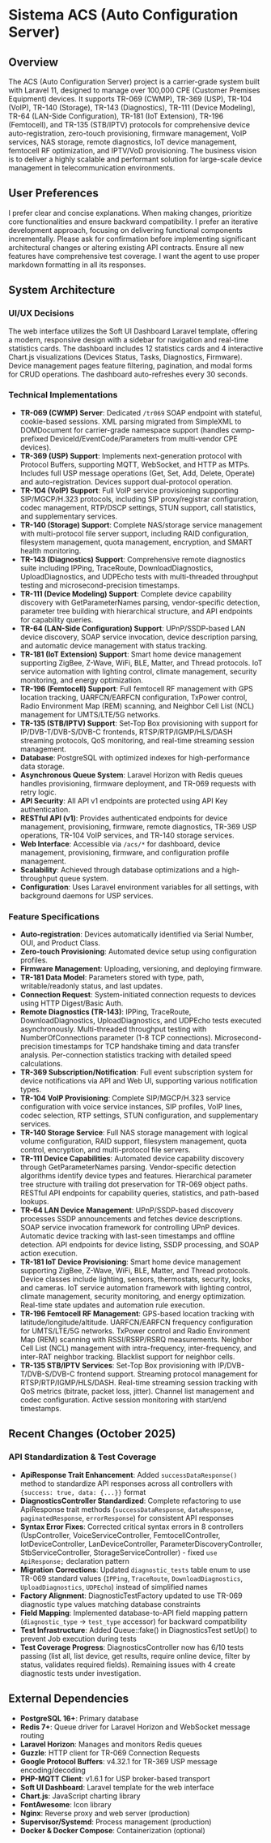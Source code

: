 # Sistema ACS (Auto Configuration Server)

## Overview
The ACS (Auto Configuration Server) project is a carrier-grade system built with Laravel 11, designed to manage over 100,000 CPE (Customer Premises Equipment) devices. It supports TR-069 (CWMP), TR-369 (USP), TR-104 (VoIP), TR-140 (Storage), TR-143 (Diagnostics), TR-111 (Device Modeling), TR-64 (LAN-Side Configuration), TR-181 (IoT Extension), TR-196 (Femtocell), and TR-135 (STB/IPTV) protocols for comprehensive device auto-registration, zero-touch provisioning, firmware management, VoIP services, NAS storage, remote diagnostics, IoT device management, femtocell RF optimization, and IPTV/VoD provisioning. The business vision is to deliver a highly scalable and performant solution for large-scale device management in telecommunication environments.

## User Preferences
I prefer clear and concise explanations. When making changes, prioritize core functionalities and ensure backward compatibility. I prefer an iterative development approach, focusing on delivering functional components incrementally. Please ask for confirmation before implementing significant architectural changes or altering existing API contracts. Ensure all new features have comprehensive test coverage. I want the agent to use proper markdown formatting in all its responses.

## System Architecture

### UI/UX Decisions
The web interface utilizes the Soft UI Dashboard Laravel template, offering a modern, responsive design with a sidebar for navigation and real-time statistics cards. The dashboard includes 12 statistics cards and 4 interactive Chart.js visualizations (Devices Status, Tasks, Diagnostics, Firmware). Device management pages feature filtering, pagination, and modal forms for CRUD operations. The dashboard auto-refreshes every 30 seconds.

### Technical Implementations
- **TR-069 (CWMP) Server**: Dedicated `/tr069` SOAP endpoint with stateful, cookie-based sessions. XML parsing migrated from SimpleXML to DOMDocument for carrier-grade namespace support (handles cwmp-prefixed DeviceId/EventCode/Parameters from multi-vendor CPE devices).
- **TR-369 (USP) Support**: Implements next-generation protocol with Protocol Buffers, supporting MQTT, WebSocket, and HTTP as MTPs. Includes full USP message operations (Get, Set, Add, Delete, Operate) and auto-registration. Devices support dual-protocol operation.
- **TR-104 (VoIP) Support**: Full VoIP service provisioning supporting SIP/MGCP/H.323 protocols, including SIP proxy/registrar configuration, codec management, RTP/DSCP settings, STUN support, call statistics, and supplementary services.
- **TR-140 (Storage) Support**: Complete NAS/storage service management with multi-protocol file server support, including RAID configuration, filesystem management, quota management, encryption, and SMART health monitoring.
- **TR-143 (Diagnostics) Support**: Comprehensive remote diagnostics suite including IPPing, TraceRoute, DownloadDiagnostics, UploadDiagnostics, and UDPEcho tests with multi-threaded throughput testing and microsecond-precision timestamps.
- **TR-111 (Device Modeling) Support**: Complete device capability discovery with GetParameterNames parsing, vendor-specific detection, parameter tree building with hierarchical structure, and API endpoints for capability queries.
- **TR-64 (LAN-Side Configuration) Support**: UPnP/SSDP-based LAN device discovery, SOAP service invocation, device description parsing, and automatic device management with status tracking.
- **TR-181 (IoT Extension) Support**: Smart home device management supporting ZigBee, Z-Wave, WiFi, BLE, Matter, and Thread protocols. IoT service automation with lighting control, climate management, security monitoring, and energy optimization.
- **TR-196 (Femtocell) Support**: Full femtocell RF management with GPS location tracking, UARFCN/EARFCN configuration, TxPower control, Radio Environment Map (REM) scanning, and Neighbor Cell List (NCL) management for UMTS/LTE/5G networks.
- **TR-135 (STB/IPTV) Support**: Set-Top Box provisioning with support for IP/DVB-T/DVB-S/DVB-C frontends, RTSP/RTP/IGMP/HLS/DASH streaming protocols, QoS monitoring, and real-time streaming session management.
- **Database**: PostgreSQL with optimized indexes for high-performance data storage.
- **Asynchronous Queue System**: Laravel Horizon with Redis queues handles provisioning, firmware deployment, and TR-069 requests with retry logic.
- **API Security**: All API v1 endpoints are protected using API Key authentication.
- **RESTful API (v1)**: Provides authenticated endpoints for device management, provisioning, firmware, remote diagnostics, TR-369 USP operations, TR-104 VoIP services, and TR-140 storage services.
- **Web Interface**: Accessible via `/acs/*` for dashboard, device management, provisioning, firmware, and configuration profile management.
- **Scalability**: Achieved through database optimizations and a high-throughput queue system.
- **Configuration**: Uses Laravel environment variables for all settings, with background daemons for USP services.

### Feature Specifications
- **Auto-registration**: Devices automatically identified via Serial Number, OUI, and Product Class.
- **Zero-touch Provisioning**: Automated device setup using configuration profiles.
- **Firmware Management**: Uploading, versioning, and deploying firmware.
- **TR-181 Data Model**: Parameters stored with type, path, writable/readonly status, and last updates.
- **Connection Request**: System-initiated connection requests to devices using HTTP Digest/Basic Auth.
- **Remote Diagnostics (TR-143)**: IPPing, TraceRoute, DownloadDiagnostics, UploadDiagnostics, and UDPEcho tests executed asynchronously. Multi-threaded throughput testing with NumberOfConnections parameter (1-8 TCP connections). Microsecond-precision timestamps for TCP handshake timing and data transfer analysis. Per-connection statistics tracking with detailed speed calculations.
- **TR-369 Subscription/Notification**: Full event subscription system for device notifications via API and Web UI, supporting various notification types.
- **TR-104 VoIP Provisioning**: Complete SIP/MGCP/H.323 service configuration with voice service instances, SIP profiles, VoIP lines, codec selection, RTP settings, STUN configuration, and supplementary services.
- **TR-140 Storage Service**: Full NAS storage management with logical volume configuration, RAID support, filesystem management, quota control, encryption, and multi-protocol file servers.
- **TR-111 Device Capabilities**: Automated device capability discovery through GetParameterNames parsing. Vendor-specific detection algorithms identify device types and features. Hierarchical parameter tree structure with trailing dot preservation for TR-069 object paths. RESTful API endpoints for capability queries, statistics, and path-based lookups.
- **TR-64 LAN Device Management**: UPnP/SSDP-based discovery processes SSDP announcements and fetches device descriptions. SOAP service invocation framework for controlling UPnP devices. Automatic device tracking with last-seen timestamps and offline detection. API endpoints for device listing, SSDP processing, and SOAP action execution.
- **TR-181 IoT Device Provisioning**: Smart home device management supporting ZigBee, Z-Wave, WiFi, BLE, Matter, and Thread protocols. Device classes include lighting, sensors, thermostats, security, locks, and cameras. IoT service automation framework with lighting control, climate management, security monitoring, and energy optimization. Real-time state updates and automation rule execution.
- **TR-196 Femtocell RF Management**: GPS-based location tracking with latitude/longitude/altitude. UARFCN/EARFCN frequency configuration for UMTS/LTE/5G networks. TxPower control and Radio Environment Map (REM) scanning with RSSI/RSRP/RSRQ measurements. Neighbor Cell List (NCL) management with intra-frequency, inter-frequency, and inter-RAT neighbor tracking. Blacklist support for neighbor cells.
- **TR-135 STB/IPTV Services**: Set-Top Box provisioning with IP/DVB-T/DVB-S/DVB-C frontend support. Streaming protocol management for RTSP/RTP/IGMP/HLS/DASH. Real-time streaming session tracking with QoS metrics (bitrate, packet loss, jitter). Channel list management and codec configuration. Active session monitoring with start/end timestamps.

## Recent Changes (October 2025)

### API Standardization & Test Coverage
- **ApiResponse Trait Enhancement**: Added `successDataResponse()` method to standardize API responses across all controllers with `{success: true, data: {...}}` format
- **DiagnosticsController Standardized**: Complete refactoring to use ApiResponse trait methods (`successDataResponse`, `dataResponse`, `paginatedResponse`, `errorResponse`) for consistent API responses
- **Syntax Error Fixes**: Corrected critical syntax errors in 8 controllers (UspController, VoiceServiceController, FemtocellController, IotDeviceController, LanDeviceController, ParameterDiscoveryController, StbServiceController, StorageServiceController) - fixed `use ApiResponse;` declaration pattern
- **Migration Corrections**: Updated `diagnostic_tests` table enum to use TR-069 standard values (`IPPing`, `TraceRoute`, `DownloadDiagnostics`, `UploadDiagnostics`, `UDPEcho`) instead of simplified names
- **Factory Alignment**: DiagnosticTestFactory updated to use TR-069 diagnostic type values matching database constraints
- **Field Mapping**: Implemented database-to-API field mapping pattern (`diagnostic_type` → `test_type` accessor) for backward compatibility
- **Test Infrastructure**: Added Queue::fake() in DiagnosticsTest setUp() to prevent Job execution during tests
- **Test Coverage Progress**: DiagnosticsController now has 6/10 tests passing (list all, list device, get results, require online device, filter by status, validates required fields). Remaining issues with 4 create diagnostic tests under investigation.

## External Dependencies
- **PostgreSQL 16+**: Primary database
- **Redis 7+**: Queue driver for Laravel Horizon and WebSocket message routing
- **Laravel Horizon**: Manages and monitors Redis queues
- **Guzzle**: HTTP client for TR-069 Connection Requests
- **Google Protocol Buffers**: v4.32.1 for TR-369 USP message encoding/decoding
- **PHP-MQTT Client**: v1.6.1 for USP broker-based transport
- **Soft UI Dashboard**: Laravel template for the web interface
- **Chart.js**: JavaScript charting library
- **FontAwesome**: Icon library
- **Nginx**: Reverse proxy and web server (production)
- **Supervisor/Systemd**: Process management (production)
- **Docker & Docker Compose**: Containerization (optional)
